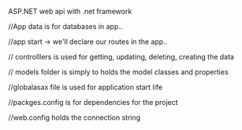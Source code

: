 ASP.NET web api with .net framework

//App data is for databases in app..

//app start -> we'll declare our routes in the app..

// controlllers is used for getting, updating, deleting, creating the data

// models folder is simply to holds the model classes and properties

//globalasax file is used for application start life

//packges.config is for dependencies for the project

//web.config holds the connection string
